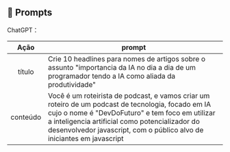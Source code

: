 ## 🧠 Prompts

ChatGPT：

|   Ação   | prompt                                                                                                                                                                                                                                                                            |
| :------: | --------------------------------------------------------------------------------------------------------------------------------------------------------------------------------------------------------------------------------------------------------------------------------- |
|  título  | Crie 10 headlines para nomes de artigos sobre o assunto "importancia da IA no dia a dia de um programador tendo a IA como aliada da produtividade"                                                                                                                                |
| conteúdo | Você é um roteirista de podcast, e vamos criar um roteiro de um podcast de tecnologia, focado em IA cujo o nome é "DevDoFuturo" e tem foco em utilizar a inteligencia artificial como potencializador do desenvolvedor javascript, com o público alvo de iniciantes em javascript |
